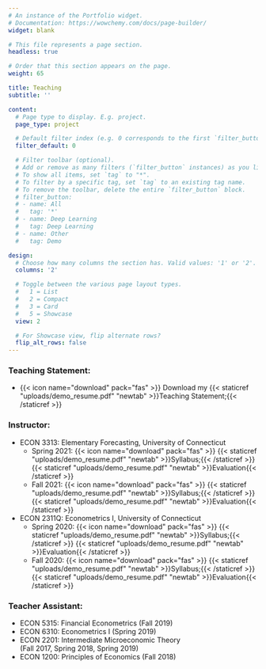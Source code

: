 ```yaml
---
# An instance of the Portfolio widget.
# Documentation: https://wowchemy.com/docs/page-builder/
widget: blank

# This file represents a page section.
headless: true

# Order that this section appears on the page.
weight: 65

title: Teaching
subtitle: ''

content:
  # Page type to display. E.g. project.
  page_type: project

  # Default filter index (e.g. 0 corresponds to the first `filter_button` instance below).
  filter_default: 0

  # Filter toolbar (optional).
  # Add or remove as many filters (`filter_button` instances) as you like.
  # To show all items, set `tag` to "*".
  # To filter by a specific tag, set `tag` to an existing tag name.
  # To remove the toolbar, delete the entire `filter_button` block.
  # filter_button:
  # - name: All
  #   tag: '*'
  # - name: Deep Learning
  #   tag: Deep Learning
  # - name: Other
  #   tag: Demo

design:
  # Choose how many columns the section has. Valid values: '1' or '2'.
  columns: '2'

  # Toggle between the various page layout types.
  #   1 = List
  #   2 = Compact
  #   3 = Card
  #   5 = Showcase
  view: 2

  # For Showcase view, flip alternate rows?
  flip_alt_rows: false
---
```

### Teaching Statement:
+ {{< icon name="download" pack="fas" >}} Download my {{< staticref "uploads/demo_resume.pdf" "newtab" >}}Teaching Statement;{{< /staticref >}} 

### Instructor:
* ECON 3313: Elementary Forecasting, University of Connecticut 
  + Spring 2021: {{< icon name="download" pack="fas" >}} {{< staticref "uploads/demo_resume.pdf" "newtab" >}}Syllabus;{{< /staticref >}} {{< staticref "uploads/demo_resume.pdf" "newtab" >}}Evaluation{{< /staticref >}}
  + Fall 2021: {{< icon name="download" pack="fas" >}} {{< staticref "uploads/demo_resume.pdf" "newtab" >}}Syllabus;{{< /staticref >}} {{< staticref "uploads/demo_resume.pdf" "newtab" >}}Evaluation{{< /staticref >}}
* ECON 2311Q: Econometrics I, University of Connecticut 
  + Spring 2020: {{< icon name="download" pack="fas" >}} {{< staticref "uploads/demo_resume.pdf" "newtab" >}}Syllabus;{{< /staticref >}} {{< staticref "uploads/demo_resume.pdf" "newtab" >}}Evaluation{{< /staticref >}}
  + Fall 2020: {{< icon name="download" pack="fas" >}} {{< staticref "uploads/demo_resume.pdf" "newtab" >}}Syllabus;{{< /staticref >}} {{< staticref "uploads/demo_resume.pdf" "newtab" >}}Evaluation{{< /staticref >}}

### Teacher Assistant:
* ECON 5315: Financial Econometrics (Fall 2019)
* ECON 6310: Econometrics I (Spring 2019)
* ECON 2201: Intermediate Microeconomic Theory \
(Fall 2017, Spring 2018, Spring 2019)
* ECON 1200: Principles of Economics (Fall 2018)



